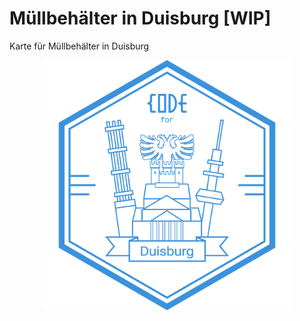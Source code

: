 # Müllbehälter in Duisburg [WIP]

Karte für Müllbehälter in Duisburg

<p align="center"><img width="400" src="https://raw.githubusercontent.com/codeforduisburg/Logo/default/logo.png"></p>
